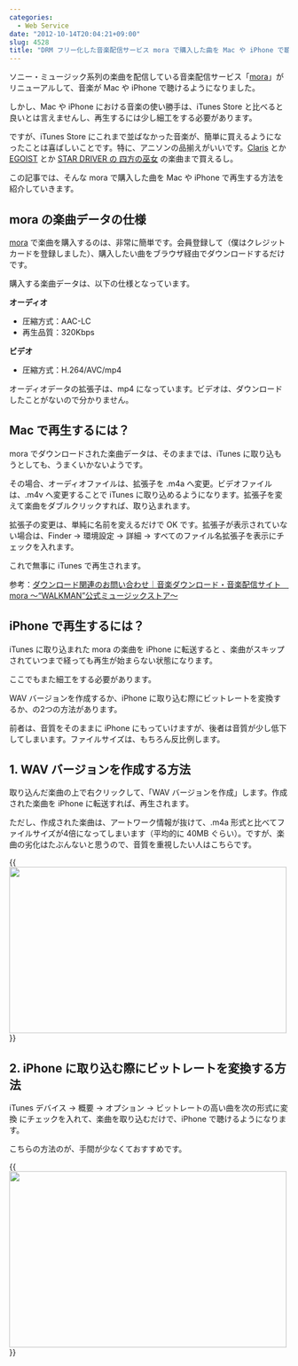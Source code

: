 ```yaml
---
categories:
  - Web Service
date: "2012-10-14T20:04:21+09:00"
slug: 4528
title: "DRM フリー化した音楽配信サービス mora で購入した曲を Mac や iPhone で聴く方法"
---
```


ソニー・ミュージック系列の楽曲を配信している音楽配信サービス「[mora](http://mora.jp/)」がリニューアルして、音楽が Mac や iPhone で聴けるようになりました。

しかし、Mac や iPhone における音楽の使い勝手は、iTunes Store と比べると良いとは言えませんし、再生するには少し細工をする必要があります。

ですが、iTunes Store にこれまで並ばなかった音楽が、簡単に買えるようになったことは喜ばしいことです。特に、アニソンの品揃えがいいです。[Claris](http://mora.jp/package/43000001/4547557011975/) とか [EGOIST](http://mora.jp/package/43000001/4988009054490/) とか [STAR DRIVER の 四方の巫女](http://mora.jp/package/43000001/4534530061652/) の楽曲まで買えるし。

この記事では、そんな mora で購入した曲を Mac や iPhone で再生する方法を紹介していきます。

## mora の楽曲データの仕様

[mora](http://mora.jp/) で楽曲を購入するのは、非常に簡単です。会員登録して（僕はクレジットカードを登録しました）、購入したい曲をブラウザ経由でダウンロードするだけです。

購入する楽曲データは、以下の仕様となっています。

**オーディオ**
* 圧縮方式：AAC-LC
* 再生品質：320Kbps

**ビデオ**
* 圧縮方式：H.264/AVC/mp4

オーディオデータの拡張子は、mp4 になっています。ビデオは、ダウンロードしたことがないので分かりません。

## Mac で再生するには？

mora でダウンロードされた楽曲データは、そのままでは、iTunes に取り込もうとしても、うまくいかないようです。

その場合、オーディオファイルは、拡張子を .m4a へ変更。ビデオファイルは、.m4v へ変更することで iTunes に取り込めるようになります。拡張子を変えて楽曲をダブルクリックすれば、取り込まれます。

拡張子の変更は、単純に名前を変えるだけで OK です。拡張子が表示されていない場合は、Finder → 環境設定 → 詳細 → すべてのファイル名拡張子を表示にチェックを入れます。

これで無事に iTunes で再生されます。

参考：[ダウンロード関連のお問い合わせ｜音楽ダウンロード・音楽配信サイト　mora ～“WALKMAN”公式ミュージックストア～](http://mora.jp/help/faq_download?download_06)

## iPhone で再生するには？

iTunes に取り込まれた mora の楽曲を iPhone に転送すると 、楽曲がスキップされていつまで経っても再生が始まらない状態になります。

ここでもまた細工をする必要があります。

WAV バージョンを作成するか、iPhone に取り込む際にビットレートを変換するか、の2つの方法があります。

前者は、音質をそのままに iPhone にもっていけますが、後者は音質が少し低下してしまいます。ファイルサイズは、もちろん反比例します。

## 1. WAV バージョンを作成する方法

取り込んだ楽曲の上で右クリックして、「WAV バージョンを作成」します。作成された楽曲を iPhone に転送すれば、再生されます。

ただし、作成された楽曲は、アートワーク情報が抜けて、.m4a 形式と比べてファイルサイズが4倍になってしまいます（平均的に 40MB ぐらい）。ですが、楽曲の劣化はたぶんないと思うので、音質を重視したい人はこちらです。

{{<img alt="" src="/images/2012/10/4528_1.jpg" width="500" height="300">}}

## 2. iPhone に取り込む際にビットレートを変換する方法

iTunes デバイス → 概要 → オプション → ビットレートの高い曲を次の形式に変換 にチェックを入れて、楽曲を取り込むだけで、iPhone で聴けるようになります。

こちらの方法のが、手間が少なくておすすめです。

{{<img alt="" src="/images/2012/10/4528_2.jpg" width="500" height="318">}}
